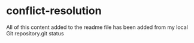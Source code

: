# conflict-resolution
All of this content added to the readme file has been added from my local Git repository.git status